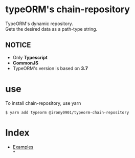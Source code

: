 # typeORM's chain-repository
TypeORM's dynamic repository.   
Gets the desired data as a path-type string.


## NOTICE
* Only **Typescript**
* **CommonJS**
* TypeORM's version is based on **3.7**

# use
To install chain-repository, use yarn
```
$ yarn add typeorm @irony0901/typeorm-chain-repository
```

# Index
* [Examples](#Examples)   
  * 
